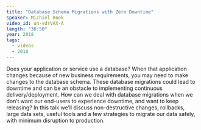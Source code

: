```yaml
---
title: "Database Schema Migrations with Zero Downtime"
speaker: Michiel Rook
video_id: un-vdrVAX-A
length: "36:50"
year: 2018
tags:
  - videos
  - 2018
---
```


Does your application or service use a database? When that application changes because of new business requirements, you may need to make changes to the database schema. These database migrations could lead to downtime and can be an obstacle to implementing continuous delivery/deployment. How can we deal with database migrations when we don’t want our end-users to experience downtime, and want to keep releasing? In this talk we’ll discuss non-destructive changes, rollbacks, large data sets, useful tools and a few strategies to migrate our data safely, with minimum disruption to production.
